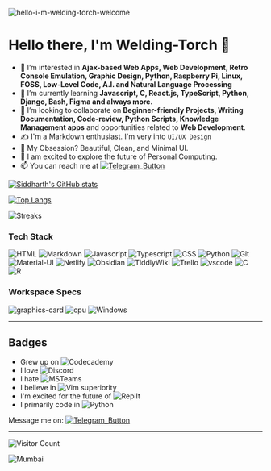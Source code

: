 ![hello-i-m-welding-torch-welcome](https://user-images.githubusercontent.com/46340124/152594586-eeaf6f7c-f7b7-4f64-98d9-fb0c77a7ef8e.gif)

# Hello there, I'm Welding-Torch 👋
- 👀 I’m interested in **Ajax-based Web Apps, Web Development, Retro Console Emulation, Graphic Design, Python, Raspberry Pi, Linux, FOSS, Low-Level Code, A.I. and Natural Language Processing**
- 🌱 I’m currently learning **Javascript, C, React.js, TypeScript, Python, Django, Bash, Figma and always more.**
- 💬 I’m looking to collaborate on **Beginner-friendly Projects, Writing Documentation, Code-review, Python Scripts, Knowledge Management apps** and opportunities related to **Web Development**.
- ✍️ I'm a Markdown enthusiast. I'm very into `UI/UX Design`
- 💙 My Obsession? Beautiful, Clean, and Minimal UI.
- 🌟 I am excited to explore the future of Personal Computing.
- 📫 You can reach me at [![Telegram_Button](https://badgen.net/badge/icon/telegram?icon=telegram&label)](https://t.me/Shuffleduffle)

[![Siddharth's GitHub stats](https://github-readme-stats.vercel.app/api?username=Welding-Torch&show_icons=true&locale=en)](https://github.com/anuraghazra/github-readme-stats)

[![Top Langs](https://github-readme-stats.vercel.app/api/top-langs/?username=Welding-Torch&show_icons=true&locale=en&layout=compact)](https://github.com/anuraghazra/github-readme-stats)

![Streaks](https://github-readme-streak-stats.herokuapp.com/?user=Welding-Torch)



<!---

Welding-Torch/Welding-Torch is a ✨ special ✨ repository because its `README.md` (this file) appears on your GitHub profile.
You can click the Preview link to take a look at your changes.

!SIDDHARTH!
Use this readme as inspiration when the time comes to make this readme professional
https://github.com/chetachiezikeuzor/chetachiezikeuzor/edit/main/README.md

!BADGES!
Add more badges to your readme from https://github.com/alexandresanlim/Badges4-README.md-Profile

---
a link... within in a link??? what on god's good earth is this? I was just trying to get one of my badges to act as a hyperlink and then I discover THIS
[![Coverage Status](https://coveralls.io/repos/github/frappe/erpnext/badge.svg?branch=develop)](https://coveralls.io/github/frappe/erpnext?branch=develop)

## OLD Method of Linking
Message me on: ![https://t.me/Shuffleduffle](https://badgen.net/badge/icon/telegram?icon=telegram&label)
## NEW Method of Linking
[![Telegram_Button](https://badgen.net/badge/icon/telegram?icon=telegram&label)](https://t.me/Shuffleduffle)

---
[![Instagram_Sid](https://img.shields.io/badge/Follow_Me_On-Instagram-red?logo=instagram)](https://www.instagram.com/spider_sid/)
[![Instagram_Sid](https://img.shields.io/badge/-Instagram-red?logo=instagram&logoColor=white)](https://www.instagram.com/spider_sid/)

[![Instagram_Sid](https://img.shields.io/badge/‎-Instagram-red?logo=instagram&logoColor=white)](https://www.instagram.com/spider_sid/)
This is an example of me using my genius to overcome a very minor problem. The ImgShields badge does not support having a logo in a different background and 'status' in a different background; so I used an empty space character as the 'subject' instead :)

## White and Black version
![Telegram](https://img.shields.io/badge/-telegram-red?color=white&logo=telegram&logoColor=black)
![Instagram](https://img.shields.io/badge/-Instagram-red?color=white&logo=instagram&logoColor=black)

---
I'm quite good at writing documentation.

--->

### Tech Stack

![HTML](https://img.shields.io/badge/HTML5-E34F26?style=for-the-badge&logo=html5&logoColor=white)
![Markdown](https://img.shields.io/badge/Markdown-000000?style=for-the-badge&logo=markdown&logoColor=white)
![Javascript](https://img.shields.io/badge/JavaScript-323330?style=for-the-badge&logo=javascript&logoColor=F7DF1E)
![Typescript](https://img.shields.io/badge/TypeScript-007ACC?style=for-the-badge&logo=typescript&logoColor=white)
![CSS](https://img.shields.io/badge/CSS3-1572B6?style=for-the-badge&logo=css3&logoColor=white)
![Python](https://img.shields.io/badge/python-3670A0?style=for-the-badge&logo=python&logoColor=ffdd54)
![Git](https://img.shields.io/badge/git-%23F05033.svg?style=for-the-badge&logo=git&logoColor=white)
![Material-UI](https://img.shields.io/badge/Material--UI-0081CB?style=for-the-badge&logo=material-ui&logoColor=white)
![Netlify](https://img.shields.io/badge/Netlify-00C7B7?style=for-the-badge&logo=netlify&logoColor=white)
![Obsidian](https://img.shields.io/badge/-Obsidian-orange?style=for-the-badge&logo=obsidian&color=483699)
![TiddlyWiki](https://img.shields.io/badge/TiddlyWiki-5778d8?style=for-the-badge&logo=TiddlyWiki&logoColor=white)
![Trello](https://img.shields.io/badge/Trello-%23026AA7.svg?style=for-the-badge&logo=Trello&logoColor=white)
![vscode](https://img.shields.io/badge/Visual--Studio--Code-007ACC?style=for-the-badge&logo=visual-studio-code&logoColor=white)
![C](https://img.shields.io/badge/c-%2300599C.svg?style=for-the-badge&logo=c&logoColor=white)
![R](https://img.shields.io/badge/r-%23276DC3.svg?style=for-the-badge&logo=r&logoColor=white)

### Workspace Specs

![graphics-card](https://img.shields.io/badge/NVIDIA-GTX_1650-76B900?style=for-the-badge&logo=nvidia&logoColor=white)
![cpu](https://img.shields.io/badge/Intel-Core_i5_9th-0071C5?style=for-the-badge&logo=intel&logoColor=white)
![Windows](https://img.shields.io/badge/Windows_10-0078D6?style=for-the-badge&logo=windows&logoColor=white)

---

## Badges
- Grew up on ![Codecademy](https://img.shields.io/badge/Codecademy-FFF0E5?style=for-the-badge&logo=codecademy&logoColor=303347)
- I love ![Discord](https://img.shields.io/badge/Discord-5865F2?style=for-the-badge&logo=discord&logoColor=white)
- I hate ![MSTeams](https://img.shields.io/badge/Microsoft_Teams-6264A7?style=for-the-badge&logo=microsoft-teams&logoColor=white)
- I believe in ![Vim](https://img.shields.io/badge/VIM-%2311AB00.svg?&style=for-the-badge&logo=vim&logoColor=white) superiority
- I'm excited for the future of ![ReplIt](https://img.shields.io/badge/replit-667881?style=for-the-badge&logo=replit&logoColor=white)
- I primarily code in ![Python](https://img.shields.io/badge/Python-FFD43B?style=for-the-badge&logo=python&logoColor=blue)

Message me on:
[![Telegram_Button](https://badgen.net/badge/icon/telegram?icon=telegram&label)](https://t.me/Shuffleduffle)

---

![Visitor Count](https://komarev.com/ghpvc/?username=Welding-Torch&color=orange)

![Mumbai](https://img.shields.io/badge/Made%20With%20%E2%9D%A4%EF%B8%8E%20In-Mumbai-orange?style=for-the-badge)


